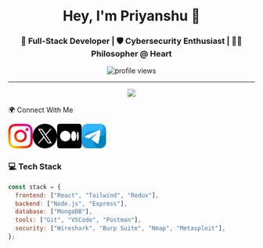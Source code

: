 <h1 align="center">Hey, I'm Priyanshu 👋</h1>
<h3 align="center">🚀 Full-Stack Developer | 🛡️ Cybersecurity Enthusiast | 🧘‍♂️ Philosopher @ Heart</h3>

<p align="center">
  <img src="https://komarev.com/ghpvc/?username=yourusername&label=Profile+Views&color=blueviolet&style=flat-square" alt="profile views" />
</p>

---
<p align="center"> <img src="https://readme-typing-svg.herokuapp.com?lines=Code+like+a+dev.;Think+like+a+hacker.;Reflect+like+a+philosopher.&center=true&width=500&height=50" /> </p>

🌍 Connect With Me

<a href="https://www.instagram.com/yansh.08" target="_blank"><img src="images/instagram.png" alt="Instagram" width="50" height="50"></a><a href="https://twitter.com/@yansh_08" target="_blank"><img src="images/twitter.png" alt="Twitter" width="50" height="50"></a><a href="https://yansh.08.medium.com" target="_blank"><img src="images/medium.png" alt="Medium" width="50" height="50"></a><a href="https://t.me/waytozero" target="_blank"><img src="images/telegram.png" alt="Telegram" width="50" height="50"></a>


### 💻 Tech Stack

```javascript
const stack = {
  frontend: ["React", "Tailwind", "Redux"],
  backend: ["Node.js", "Express"],
  database: ["MongoDB"],
  tools: ["Git", "VSCode", "Postman"],
  security: ["Wireshark", "Burp Suite", "Nmap", "Metasploit"],
};
